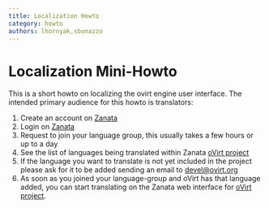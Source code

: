 ```yaml
---
title: Localization Howto
category: howto
authors: lhornyak,sbonazzo
---
```


# Localization Mini-Howto

This is a short howto on localizing the ovirt engine user interface.
The intended primary audience for this howto is translators:

1. Create an account on [Zanata](https://zanata.phx.ovirt.org/)
2. Login on [Zanata](https://zanata.phx.ovirt.org/)
3. Request to join your language group, this usually takes a few hours or up to a day
4. See the list of languages being translated within Zanata [oVirt project](https://zanata.phx.ovirt.org/explore?dswid=9352)
5. If the language you want to translate is not yet included in the project please ask for it to be added sending an email to devel@ovirt.org
6. As soon as you joined your language-group and oVirt has that language added, you can start translating on the Zanata web interface for [oVirt project](https://zanata.phx.ovirt.org/explore?dswid=9352).
